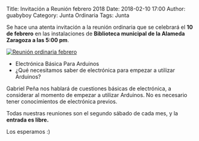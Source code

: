 Title: Invitación a Reunión febrero 2018
Date: 2018-02-10 17:00
Author:  guabyboy
Category: Junta Ordinaria
Tags: Junta

Se hace una atenta invitación a la reunión ordinaria que se celebrará el __10 de febrero__ en las instalaciones de __Biblioteca municipal de la Alameda Zaragoza  a las 5:00 pm__.

[![Reunión ordinaria febrero]({attach}2018-02-10-invitacion-reunion-febrero/arduino_logo.jpg)]({attach}2018-02-10-invitacion-reunion-febrero/arduino_logo.jpg)

* Electrónica Básica Para Arduinos
* ¿Qué necesitamos saber de electrónica para empezar a utilizar Arduinos?

Gabriel Peña nos hablará de cuestiones básicas de electrónica, a considerar al momento de empezar a utilizar Arduinos. 
No es necesario tener conocimientos de electrónica previos.

Todas nuestras reuniones son el segundo sábado de cada mes, y la __entrada es libre.__

Los esperamos :)
